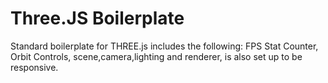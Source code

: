 # Three.JS Boilerplate

Standard boilerplate for THREE.js includes the following: FPS Stat Counter, Orbit Controls, scene,camera,lighting and renderer, is also set up to be responsive.
